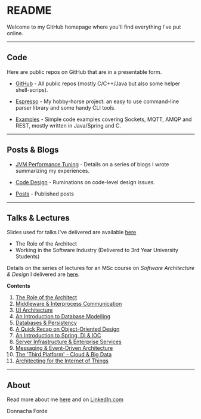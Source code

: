 
# README
Welcome to my GitHub homepage where you'll find everything I've put online. 



*** 

## Code 
Here are public repos on GitHub that are in a presentable form.

* [GitHub](https://github.com/donnachaforde) - All public repos (mostly C/C++/Java but also some helper shell-scrips).

* [Espresso](https://github.com/donnachaforde?tab=repositories&q=espresso&type=public&language=&sort=) - My hobby-horse project: an easy to use command-line parser library and some handy CLI tools. 

* [Examples](https://github.com/donnachaforde?tab=repositories&q=example&type=public&language=&sort=) - Simple code examples covering Sockets, MQTT, AMQP and REST, mostly written in Java/Spring and C.  

***
## Posts & Blogs



* [JVM Performance Tuning](blogs/jvm-performance-tuning/README.md) - Details on a series of blogs I wrote summarizing my experiences. 
	
* [Code Design](blogs/code-design/README.md) - Ruminations on code-level design issues. 

* [Posts](posts/README.md) - Published posts

	

***
## Talks & Lectures

Slides used for talks I've delivered are available [here](talks/README.md)

* The Role of the Architect
* Working in the Software Industry (Delivered to 3rd Year University Students)



Details on the series of lectures  for an MSc course on _Software Architecture & Design_ I delivered are [here](lectures/README.md).

**Contents**


1. [The Role of the Architect](lectures/published/01%20-%20The%20Role%20of%20the%20Architect.pdf)
2. [Middleware & Interprocess Communication](lectures/published/02%20-%20Middleware%20%26%20Interprocess%20Communication.pdf)
3. [UI Architecture](lectures/published/03%20-%20UI%20Architecture.pdf)
4. [An Introduction to Database Modelling](lectures/published/04%20-%20An%20Introduction%20to%20Database%20Modelling.pdf)
5. [Databases & Persistency](lectures/published/05%20-%20Databases%20%26%20Persistency.pdf)
6. [A Quick Recap on Object-Oriented Design](lectures/published/06%20-%20A%20Quick%20Recap%20on%20Object-Oriented%20Design.pdf)
7. [An Introduction to Spring, DI & IOC](lectures/published/07%20-%20An%20Introduction%20to%20Spring%2C%20DI%20%26%20IOC.pdf) 
8. [Server Infrastructure & Enterprise Services](lectures/published/08%20-%20Server%20Infrastructure%20%26%20Enterprise%20Services.pdf)
9. [Messaging & Event-Driven Architecture](lectures/published/09%20-%20Messaging%20%26%20Event-Driven%20Architecture.pdf)
10. [The 'Third Platform' - Cloud & Big Data](lectures/published/10%20-%20The%20Third%20Platform%20-%20Cloud%20%26%20Big%20Data.pdf)
11. [Architecting for the Internet of Things](lectures/published/11%20-%20Architecting%20for%20the%20Internet%20of%20Things%20(IoT).pdf)



***
## About
Read more about me [here](About.md) and on [LinkedIn.com](https://www.linkedin.com/in/donnachaforde/)


Donnacha Forde


